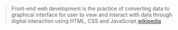 > Front-end web development is the practice of converting data to graphical interface for user to view and interact with data through digital interaction using HTML, CSS and JavaScript.[wikipedia](https://en.wikipedia.org/wiki/Front-end_web_development)
